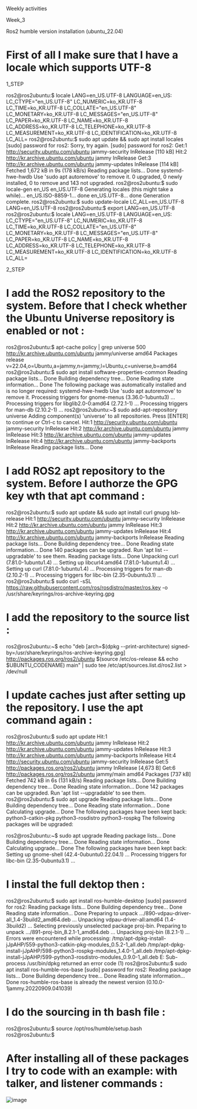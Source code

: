 Weekly activities


Week_3

Ros2 humble version installation (ubuntu_22.04)

# First of all I make sure that I have a locale which supports UTF-8

1_STEP

ros2@ros2ubuntu:$ locale LANG=en_US.UTF-8 LANGUAGE=en_US: LC_CTYPE="en_US.UTF-8" LC_NUMERIC=ko_KR.UTF-8 LC_TIME=ko_KR.UTF-8 LC_COLLATE="en_US.UTF-8" LC_MONETARY=ko_KR.UTF-8 LC_MESSAGES="en_US.UTF-8" LC_PAPER=ko_KR.UTF-8 LC_NAME=ko_KR.UTF-8 LC_ADDRESS=ko_KR.UTF-8 LC_TELEPHONE=ko_KR.UTF-8 LC_MEASUREMENT=ko_KR.UTF-8 LC_IDENTIFICATION=ko_KR.UTF-8 LC_ALL= ros2@ros2ubuntu:$ sudo apt update && sudo apt install locales [sudo] password for ros2: Sorry, try again. [sudo] password for ros2: Get:1 http://security.ubuntu.com/ubuntu jammy-security InRelease [110 kB]
Hit:2 http://kr.archive.ubuntu.com/ubuntu jammy InRelease
Get:3 http://kr.archive.ubuntu.com/ubuntu jammy-updates InRelease [114 kB] Fetched 1,672 kB in 9s (178 kB/s)
Reading package lists... Done systemd-hwe-hwdb Use 'sudo apt autoremove' to remove it. 0 upgraded, 0 newly installed, 0 to remove and 143 not upgraded. ros2@ros2ubuntu:$ sudo locale-gen en_US en_US.UTF-8 Generating locales (this might take a while)... en_US.ISO-8859-1... done en_US.UTF-8... done Generation complete. ros2@ros2ubuntu:$ sudo update-locale LC_ALL=en_US.UTF-8 LANG=en_US.UTF-8 ros2@ros2ubuntu:$ export LANG=en_US.UTF-8 ros2@ros2ubuntu:$ locale LANG=en_US.UTF-8 LANGUAGE=en_US: LC_CTYPE="en_US.UTF-8" LC_NUMERIC=ko_KR.UTF-8 LC_TIME=ko_KR.UTF-8 LC_COLLATE="en_US.UTF-8" LC_MONETARY=ko_KR.UTF-8 LC_MESSAGES="en_US.UTF-8" LC_PAPER=ko_KR.UTF-8 LC_NAME=ko_KR.UTF-8 LC_ADDRESS=ko_KR.UTF-8 LC_TELEPHONE=ko_KR.UTF-8 LC_MEASUREMENT=ko_KR.UTF-8 LC_IDENTIFICATION=ko_KR.UTF-8 LC_ALL=



2_STEP



# I add the ROS2 repository to the system. Before that I check whether the Ubuntu Universe repository is enabled or not :


ros2@ros2ubuntu:$ apt-cache policy | grep universe 500 http://kr.archive.ubuntu.com/ubuntu jammy/universe amd64 Packages release v=22.04,o=Ubuntu,a=jammy,n=jammy,l=Ubuntu,c=universe,b=amd64 ros2@ros2ubuntu:$ sudo apt install software-properties-common Reading package lists... Done Building dependency tree... Done Reading state information... Done The following package was automatically installed and is no longer required: systemd-hwe-hwdb Use 'sudo apt autoremove' to remove it. Processing triggers for gnome-menus (3.36.0-1ubuntu3) ... Processing triggers for libglib2.0-0:amd64 (2.72.1-1) ... Processing triggers for man-db (2.10.2-1) ... ros2@ros2ubuntu:~$ sudo add-apt-repository universe Adding component(s) 'universe' to all repositories. Press [ENTER] to continue or Ctrl-c to cancel. Hit:1 http://security.ubuntu.com/ubuntu jammy-security InRelease
Hit:2 http://kr.archive.ubuntu.com/ubuntu jammy InRelease
Hit:3 http://kr.archive.ubuntu.com/ubuntu jammy-updates InRelease Hit:4 http://kr.archive.ubuntu.com/ubuntu jammy-backports InRelease Reading package lists... Done

# I add ROS2 apt repository to the system. Before I authorze the GPG key wth that apt command :

ros2@ros2ubuntu:$ sudo apt update && sudo apt install curl gnupg lsb-release Hit:1 http://security.ubuntu.com/ubuntu jammy-security InRelease Hit:2 http://kr.archive.ubuntu.com/ubuntu jammy InRelease Hit:3 http://kr.archive.ubuntu.com/ubuntu jammy-updates InRelease Hit:4 http://kr.archive.ubuntu.com/ubuntu jammy-backports InRelease Reading package lists... Done Building dependency tree... Done Reading state information... Done 140 packages can be upgraded. Run 'apt list --upgradable' to see them. Reading package lists... Done Unpacking curl (7.81.0-1ubuntu1.4) ... Setting up libcurl4:amd64 (7.81.0-1ubuntu1.4) ... Setting up curl (7.81.0-1ubuntu1.4) ... Processing triggers for man-db (2.10.2-1) ... Processing triggers for libc-bin (2.35-0ubuntu3.1) ... ros2@ros2ubuntu:$ sudo curl -sSL https://raw.githubusercontent.com/ros/rosdistro/master/ros.key -o /usr/share/keyrings/ros-archive-keyring.gpg

# I add the repository to the source list :


ros2@ros2ubuntu:~$ echo "deb [arch=$(dpkg --print-architecture) signed-by=/usr/share/keyrings/ros-archive-keyring.gpg] http://packages.ros.org/ros2/ubuntu $(source /etc/os-release && echo $UBUNTU_CODENAME) main" | sudo tee /etc/apt/sources.list.d/ros2.list > /dev/null


# I update caches just after setting up the repository. I use the apt command again :



ros2@ros2ubuntu:$ sudo apt update Hit:1 http://kr.archive.ubuntu.com/ubuntu jammy InRelease Hit:2 http://kr.archive.ubuntu.com/ubuntu jammy-updates InRelease
Hit:3 http://kr.archive.ubuntu.com/ubuntu jammy-backports InRelease
Hit:4 http://security.ubuntu.com/ubuntu jammy-security InRelease
Get:5 http://packages.ros.org/ros2/ubuntu jammy InRelease [4,673 B] Get:6 http://packages.ros.org/ros2/ubuntu jammy/main amd64 Packages [737 kB] Fetched 742 kB in 6s (131 kB/s)
Reading package lists... Done Building dependency tree... Done Reading state information... Done 142 packages can be upgraded. Run 'apt list --upgradable' to see them. ros2@ros2ubuntu:$ sudo apt upgrade Reading package lists... Done Building dependency tree... Done Reading state information... Done Calculating upgrade... Done The following packages have been kept back: python3-catkin-pkg python3-rosdistro python3-rospkg The following packages will be upgraded:

ros2@ros2ubuntu:~$ sudo apt upgrade Reading package lists... Done Building dependency tree... Done Reading state information... Done Calculating upgrade... Done The following packages have been kept back: Setting up gnome-shell (42.4-0ubuntu0.22.04.1) ... Processing triggers for libc-bin (2.35-0ubuntu3.1) ...

# I instal the full dektop then :


ros2@ros2ubuntu:$ sudo apt install ros-humble-desktop [sudo] password for ros2: Reading package lists... Done Building dependency tree... Done Reading state information... Done Preparing to unpack .../890-vdpau-driver-all_1.4-3build2_amd64.deb ... Unpacking vdpau-driver-all:amd64 (1.4-3build2) ... Selecting previously unselected package proj-bin. Preparing to unpack .../891-proj-bin_8.2.1-1_amd64.deb ... Unpacking proj-bin (8.2.1-1) ... Errors were encountered while processing: /tmp/apt-dpkg-install-jJpAHP/559-python3-catkin-pkg-modules_0.5.2-1_all.deb /tmp/apt-dpkg-install-jJpAHP/598-python3-rospkg-modules_1.4.0-1_all.deb /tmp/apt-dpkg-install-jJpAHP/599-python3-rosdistro-modules_0.9.0-1_all.deb E: Sub-process /usr/bin/dpkg returned an error code (1) ros2@ros2ubuntu:$ sudo apt install ros-humble-ros-base [sudo] password for ros2: Reading package lists... Done Building dependency tree... Done Reading state information... Done ros-humble-ros-base is already the newest version (0.10.0-1jammy.20220909.041039)


# I do the sourcing in th bash file :


ros2@ros2ubuntu:$ source /opt/ros/humble/setup.bash ros2@ros2ubuntu:$


# After installing all of these packages I try to code with an example: with talker, and listener commands :

![image](https://user-images.githubusercontent.com/114398078/197670316-c0f64a77-92a1-4a1a-9c78-ed92c01df9ef.png)



